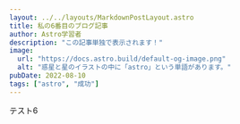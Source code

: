 ```yaml
---
layout: ../../layouts/MarkdownPostLayout.astro
title: 私の6番目のブログ記事
author: Astro学習者
description: "この記事単独で表示されます！"
image:
  url: "https://docs.astro.build/default-og-image.png"
  alt: "惑星と星のイラストの中に「astro」という単語があります。"
pubDate: 2022-08-10
tags: ["astro", "成功"]
---
```

テスト6
